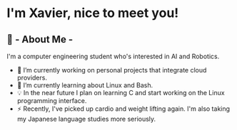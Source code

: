 # I'm Xavier, nice to meet you!
## 📜 - About Me -
I'm a computer engineering student who's interested in AI and Robotics.
* 🔭 I’m currently working on personal projects that integrate cloud providers.
* 🌱 I’m currently learning about Linux and Bash.
* 💡 In the near future I plan on learning C and start working on the Linux programming interface.
* ⚡ Recently, I've picked up cardio and weight lifting again. I'm also taking my Japanese language studies more seriously.
<!--
**01Blu3/01blu3** is a ✨ _special_ ✨ repository because its `README.md` (this file) appears on your GitHub profile.

Here are some ideas to get you started:

- 🔭 I’m currently working on ...
- 🌱 I’m currently learning ...
- 👯 I’m looking to collaborate on ...
- 🤔 I’m looking for help with ...
- 💬 Ask me about ...
- 📫 How to reach me: ...
- 😄 Pronouns: ...
- ⚡ Fun fact: ...
-->
